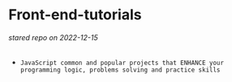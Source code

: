 # Front-end-tutorials

###### stared repo on 2022-12-15

- `JavaScript common and popular projects that ENHANCE your programming logic, problems solving
and practice skills`
